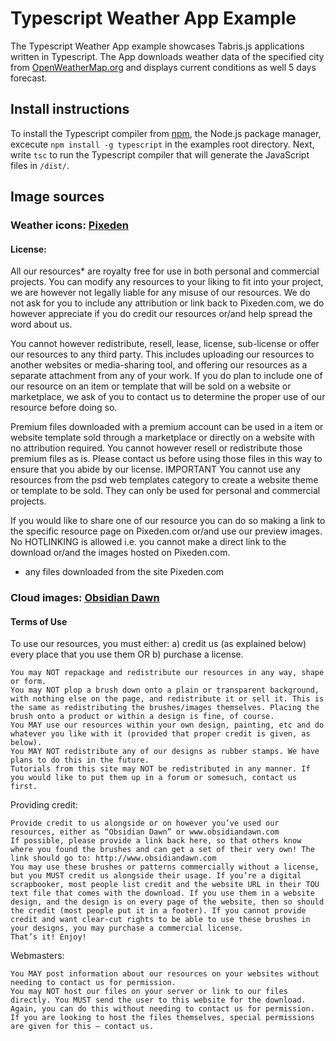 # Typescript Weather App Example
The Typescript Weather App example showcases Tabris.js applications written in Typescript.
The App downloads weather data of the specified city from [OpenWeatherMap.org](http://openweathermap.org/) and displays current conditions 
as well 5 days forecast.


## Install instructions
To install the Typescript compiler from [npm](https://www.npmjs.org/), the Node.js package manager, 
excecute `npm install -g typescript` in the examples root directory.
Next, write `tsc` to run the Typescript compiler that will generate the JavaScript files in `/dist/`. 

## Image sources


### Weather icons: [Pixeden](http://www.pixeden.com/conceptual-icons/the-weather-icons-set)

#### License:

All our resources* are royalty free for use in both personal and commercial projects.
You can modify any resources to your liking to fit into your project, we are however not legally liable for any misuse of our resources.
We do not ask for you to include any attribution or link back to Pixeden.com, we do however appreciate if you do credit our resources or/and help spread the word about us.

You cannot however redistribute, resell, lease, license, sub-license or offer our resources to any third party. This includes uploading our resources to another websites or media-sharing tool, and offering our resources as a separate attachment from any of your work. If you do plan to include one of our resource on an item or template that will be sold on a website or marketplace, we ask of you to contact us to determine the proper use of our resource before doing so.

Premium files downloaded with a premium account can be used in a item or website template sold through a marketplace or directly on a website with no attribution required. You cannot however resell or redistribute those premium files as is. Please contact us before using those files in this way to ensure that you abide by our license.
IMPORTANT You cannot use any resources from the psd web templates category to create a website theme or template to be sold. They can only be used for personal and commercial projects.

If you would like to share one of our resource you can do so making a link to the specific resource page on Pixeden.com or/and use our preview images. No HOTLINKING is allowed i.e. you cannot make a direct link to the download or/and the images hosted on Pixeden.com.

* any files downloaded from the site Pixeden.com

### Cloud images: [Obsidian Dawn](http://www.obsidiandawn.com/clouds-ii-photoshop-gimp-brushes)

#### Terms of Use

To use our resources, you must either:
   a) credit us (as explained below) every place that you use them
         OR
   b) purchase a license.

    You may NOT repackage and redistribute our resources in any way, shape or form.
    You may NOT plop a brush down onto a plain or transparent background, with nothing else on the page, and redistribute it or sell it. This is the same as redistributing the brushes/images themselves. Placing the brush onto a product or within a design is fine, of course.
    You MAY use our resources within your own design, painting, etc and do whatever you like with it (provided that proper credit is given, as below).
    You MAY NOT redistribute any of our designs as rubber stamps. We have plans to do this in the future.
    Tutorials from this site may NOT be redistributed in any manner. If you would like to put them up in a forum or somesuch, contact us first.

Providing credit:

    Provide credit to us alongside or on however you’ve used our resources, either as “Obsidian Dawn” or www.obsidiandawn.com
    If possible, please provide a link back here, so that others know where you found the brushes and can get a set of their very own! The link should go to: http://www.obsidiandawn.com
    You may use these brushes or patterns commercially without a license, but you MUST credit us alongside their usage. If you’re a digital scrapbooker, most people list credit and the website URL in their TOU text file that comes with the download. If you use them in a website design, and the design is on every page of the website, then so should the credit (most people put it in a footer). If you cannot provide credit and want clear-cut rights to be able to use these brushes in your designs, you may purchase a commercial license.
    That’s it! Enjoy!

Webmasters:

    You MAY post information about our resources on your websites without needing to contact us for permission.
    You may NOT host our files on your server or link to our files directly. You MUST send the user to this website for the download. Again, you can do this without needing to contact us for permission. If you are looking to host the files themselves, special permissions are given for this – contact us.
